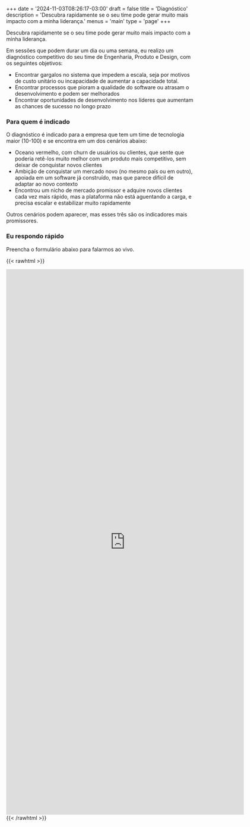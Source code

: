 +++
date = '2024-11-03T08:26:17-03:00'
draft = false
title = 'Diagnóstico'
description = 'Descubra rapidamente se o seu time pode gerar muito mais impacto com a minha liderança.'
menus = 'main'
type = 'page'
+++

Descubra rapidamente se o seu time pode gerar muito mais impacto com a minha liderança.

Em sessões que podem durar um dia ou uma semana, eu realizo um diagnóstico competitivo do seu time de Engenharia, Produto e Design, com os seguintes objetivos:
- Encontrar gargalos no sistema que impedem a escala, seja por motivos de custo unitário ou incapacidade de aumentar a capacidade total.
- Encontrar processos que pioram a qualidade do software ou atrasam o desenvolvimento e podem ser melhorados
- Encontrar oportunidades de desenvolvimento nos líderes que aumentam as chances de sucesso no longo prazo

### Para quem é indicado

O diagnóstico é indicado para a empresa que tem um time de tecnologia maior (10-100) e se encontra em um dos cenários abaixo:

- Oceano vermelho, com churn de usuários ou clientes, que sente que poderia retê-los muito melhor com um produto mais competitivo, sem deixar de conquistar novos clientes
- Ambição de conquistar um mercado novo (no mesmo país ou em outro), apoiada em um software já construído, mas que parece difícil de adaptar ao novo contexto
- Encontrou um nicho de mercado promissor e adquire novos clientes cada vez mais rápido, mas a plataforma não está aguentando a carga, e precisa escalar e estabilizar muito rapidamente

Outros cenários podem aparecer, mas esses três são os indicadores mais promissores.

### Eu respondo rápido

Preencha o formulário abaixo para falarmos ao vivo.

{{< rawhtml >}}
<iframe src="https://docs.google.com/forms/d/e/1FAIpQLSftWT4YCYrenGuB3jwYpiiPoWTBsm-v3wKLemw8H7ASnrbe_w/viewform?embedded=true" width="640" height="1468" frameborder="0" marginheight="0" marginwidth="0">Carregando formulário…</iframe>
{{< /rawhtml >}}
